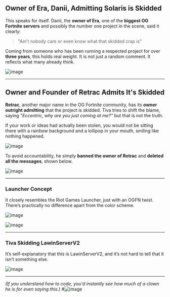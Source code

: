 ## Owner of Era, Danii, Admitting Solaris is Skidded

This speaks for itself. Danii, the **owner of Era**, one of the **biggest OG Fortnite servers** and possibly the number one project in the scene, said it clearly:

> "Ain’t nobody care or even know what that skidded crap is"

Coming from someone who has been running a respected project for over **three years**, this holds real weight. It is not just a random comment. It reflects what many already think.

![image](https://github.com/user-attachments/assets/0248e4f9-606e-40c2-a8f7-92676a1ff041)

---

## Owner and Founder of Retrac Admits It's Skidded

**Retrac**, another major name in the OG Fortnite community, has its **owner outright admitting** that the project is skidded. Tiva tries to shift the blame, saying *"Eccentric, why are you just coming at me?"* but that is not the truth.

If your work or ideas had actually been stolen, you would not be sitting there with a rainbow background and a lollipop in your mouth, smiling like nothing happened.

![image](https://github.com/user-attachments/assets/7b931cb5-71f5-4d09-98fa-1043d399a4ca)

To avoid accountability, he simply **banned the owner of Retrac** and **deleted all the messages**, shown below.

![image](https://github.com/user-attachments/assets/df2bf4ea-25b6-4183-8052-193a5910ec27)

---

### Launcher Concept
It closely resembles the Riot Games Launcher, just with an OGFN twist. There’s practically no difference apart from the color scheme.

![image](https://github.com/user-attachments/assets/9e0e9a61-511f-4d70-a99f-85f5463b0384)

![image](https://github.com/user-attachments/assets/90540e8f-5383-4b27-adbd-cea83a6a168b)

---

### Tiva Skidding LawinServerV2

It’s self-explanatory that this is LawinServerV2, and it’s not hard to tell that it isn’t something else.

![image](https://github.com/user-attachments/assets/25807a7b-47ab-4c59-a1a1-134adc2ef090)

---
*(If you understand how to code, you'd instantly see how much of a clown he is for even saying this.)*
#![image](https://github.com/user-attachments/assets/c0c36a8a-d887-4d9e-9a60-c6bcb434754b)
